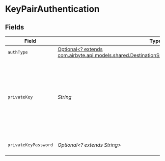 # KeyPairAuthentication


## Fields

| Field                                                                                                                                                                                    | Type                                                                                                                                                                                     | Required                                                                                                                                                                                 | Description                                                                                                                                                                              |
| ---------------------------------------------------------------------------------------------------------------------------------------------------------------------------------------- | ---------------------------------------------------------------------------------------------------------------------------------------------------------------------------------------- | ---------------------------------------------------------------------------------------------------------------------------------------------------------------------------------------- | ---------------------------------------------------------------------------------------------------------------------------------------------------------------------------------------- |
| `authType`                                                                                                                                                                               | [Optional<? extends com.airbyte.api.models.shared.DestinationSnowflakeSchemasCredentialsAuthType>](../../models/shared/DestinationSnowflakeSchemasCredentialsAuthType.md)                | :heavy_minus_sign:                                                                                                                                                                       | N/A                                                                                                                                                                                      |
| `privateKey`                                                                                                                                                                             | *String*                                                                                                                                                                                 | :heavy_check_mark:                                                                                                                                                                       | RSA Private key to use for Snowflake connection. See the <a href="https://docs.airbyte.com/integrations/destinations/snowflake">docs</a> for more information on how to obtain this key. |
| `privateKeyPassword`                                                                                                                                                                     | *Optional<? extends String>*                                                                                                                                                             | :heavy_minus_sign:                                                                                                                                                                       | Passphrase for private key                                                                                                                                                               |